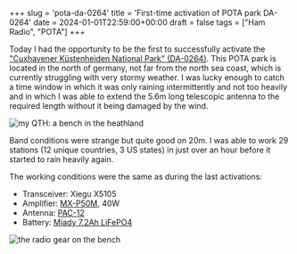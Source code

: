 +++
slug = 'pota-da-0264'
title = 'First-time activation of POTA park DA-0264'
date = 2024-01-01T22:59:00+00:00
draft = false
tags = ["Ham Radio", "POTA"]
+++

Today I had the opportunity to be the first to successfully activate the ["Cuxhavener Küstenheiden National Park" (DA-0264)](https://pota.app/#/park/DA-0264). This POTA park is located in the north of germany, not far from the north sea coast, which is currently struggling with very stormy weather. I was lucky enough to catch a time window in which it was only raining intermittently and not too heavily and in which I was able to extend the 5.6m long telescopic antenna to the required length without it being damaged by the wind.

![my QTH: a bench in the heathland](/img/pota-da-0264-01.jpg)

Band conditions were strange but quite good on 20m. I was able to work 29 stations (12 unique countries, 3 US states) in just over an hour before it started to rain heavily again.

The working conditions were the same as during the last activations:

 * Transceiver: Xiegu X5105
 * Amplifier: [MX-P50M](/mx-p50m-mod/), 40W
 * Antenna: [PAC-12](/review-pac-12-antenna/)
 * Battery: [Miady 7.2Ah LiFePO4](/miady-powerpole-lid/)

![the radio gear on the bench](/img/pota-da-0264-02.jpg)
